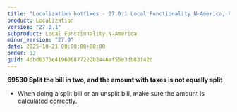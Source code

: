 ```yaml
---
title: "Localization hotfixes - 27.0.1 Local Functionality N-America, Release date October 21, 2025 - Hotfixes"
product: Localization
version: "27.0.1"
subproduct: Local Functionality N-America
minor_version: "27.0"
date: 2025-10-21 00:00:00+00:00
order: 12
guid: 4dbd6376e419606877222b2446af55e3db83f42d
---
```


<strong>69530 Split the bill in two, and the amount with taxes is not equally split</strong>
<ul><li>When doing a split bill or an unsplit bill, make sure the amount is calculated correctly.</li></ul>
